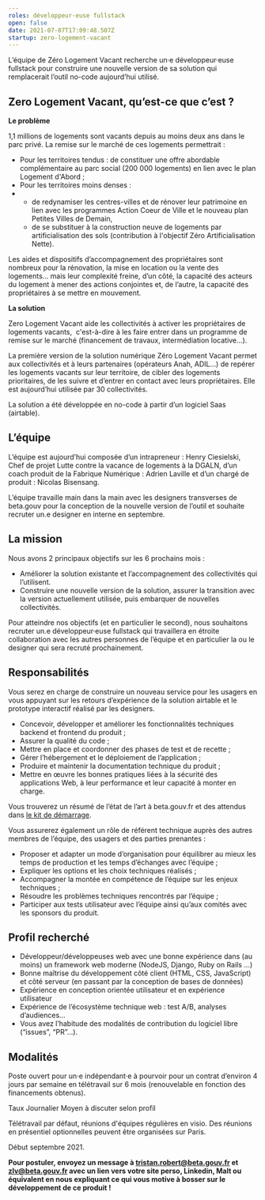 ```yaml
---
roles: développeur·euse fullstack
open: false
date: 2021-07-07T17:09:48.507Z
startup: zero-logement-vacant
---
```

L’équipe de Zéro Logement Vacant recherche un·e développeur·euse fullstack pour construire une nouvelle version de sa solution qui remplacerait l’outil no-code aujourd’hui utilisé. 

## Zero Logement Vacant, qu’est-ce que c’est ? 

**Le problème** 

1,1 millions de logements sont vacants depuis au moins deux ans dans le parc privé. La remise sur le marché de ces logements permettrait : 

* Pour les territoires tendus : de constituer une offre abordable complémentaire au parc social (200 000 logements) en lien avec le plan Logement d'Abord ;
* Pour les territoires moins denses : 
* * de redynamiser les centres-villes et de rénover leur patrimoine en lien avec les programmes Action Coeur de Ville et le nouveau plan Petites Villes de Demain, 
  * de se substituer à la construction neuve de logements par artificialisation des sols (contribution à l'objectif Zéro Artificialisation Nette). 

Les aides et dispositifs d’accompagnement des propriétaires sont nombreux pour la rénovation, la mise en location ou la vente des logements… mais leur complexité freine, d’un côté, la capacité des acteurs du logement à mener des actions conjointes et, de l’autre, la capacité des propriétaires à se mettre en mouvement. 

**La solution**

Zero Logement Vacant aide les collectivités à activer les propriétaires de logements vacants,  c'est-à-dire à les faire entrer dans un programme de remise sur le marché (financement de travaux, intermédiation locative…). 

La première version de la solution numérique Zéro Logement Vacant permet aux collectivités et à leurs partenaires (opérateurs Anah, ADIL…) de repérer les logements vacants sur leur territoire, de cibler des logements prioritaires, de les suivre et d’entrer en contact avec leurs propriétaires. Elle est aujourd’hui utilisée par 30 collectivités. 

La solution a été développée en no-code à partir d’un logiciel Saas (airtable). 



## L’équipe

L’équipe est aujourd’hui composée d’un intrapreneur : Henry Ciesielski, Chef de projet Lutte contre la vacance de logements à la DGALN, d’un coach produit de la Fabrique Numérique : Adrien Laville et d’un chargé de produit : Nicolas Bisensang. 

L’équipe travaille main dans la main avec les designers transverses de beta.gouv pour la conception de la nouvelle version de l’outil et souhaite recruter un.e designer en interne en septembre. 



## La mission 

Nous avons 2 principaux objectifs sur les 6 prochains mois : 

* Améliorer la solution existante et l’accompagnement des collectivités qui l’utilisent. 
* Construire une nouvelle version de la solution, assurer la transition avec la version actuellement utilisée, puis embarquer de nouvelles collectivités. 

Pour atteindre nos objectifs (et en particulier le second), nous souhaitons recruter un.e développeur·euse fullstack qui travaillera en étroite collaboration avec les autres personnes de l’équipe et en particulier la ou le designer qui sera recruté prochainement. 



## Responsabilités 

Vous serez en charge de construire un nouveau service pour les usagers en vous appuyant sur les retours d’expérience de la solution airtable et le prototype interactif réalisé par les designers. 

* Concevoir, développer et améliorer les fonctionnalités techniques backend et frontend du produit ;
* Assurer la qualité du code ;
* Mettre en place et coordonner des phases de test et de recette ;
* Gérer l’hébergement et le déploiement de l’application ;
* Produire et maintenir la documentation technique du produit ;
* Mettre en œuvre les bonnes pratiques liées à la sécurité des applications Web, à leur performance et leur capacité à monter en charge.

Vous trouverez un résumé de l’état de l’art à beta.gouv.fr et des attendus dans [le kit de démarrage](https://doc.incubateur.net/communaute/gerer-sa-startup-detat-ou-de-territoires-au-quotidien/la-vie-dune-se/construction/kit-de-demarrage).

Vous assurerez également un rôle de référent technique auprès des autres membres de l’équipe, des usagers et des parties prenantes : 

* Proposer et adapter un mode d’organisation pour équilibrer au mieux les temps de production et les temps d’échanges avec l’équipe ; 
* Expliquer les options et les choix techniques réalisés ; 
* Accompagner la montée en compétence de l’équipe sur les enjeux techniques ;
* Résoudre les problèmes techniques rencontrés par l’équipe ;
* Participer aux tests utilisateur avec l’équipe ainsi qu’aux comités avec les sponsors du produit. 



## Profil recherché 

* Développeur/développeuses web avec une bonne expérience dans (au moins) un framework web moderne (NodeJS, Django, Ruby on Rails …)
* Bonne maîtrise du développement côté client (HTML, CSS, JavaScript) et côté serveur (en passant par la conception de bases de données)
* Expérience en conception orientée utilisateur et en expérience utilisateur
* Expérience de l’écosystème technique web : test A/B, analyses d’audiences…
* Vous avez l’habitude des modalités de contribution du logiciel libre (“issues”, “PR”…).



## Modalités

Poste ouvert pour un·e indépendant·e à pourvoir pour un contrat d’environ 4 jours par semaine en télétravail sur 6 mois (renouvelable en fonction des financements obtenus).

Taux Journalier Moyen à discuter selon profil

Télétravail par défaut, réunions d'équipes régulières en visio. Des réunions en présentiel optionnelles peuvent être organisées sur Paris.

Début septembre 2021.

**Pour postuler, envoyez un message à [tristan.robert@beta.gouv.fr](mailto:tristan.robert@beta.gouv.fr) et [zlv@beta.gouv.fr](mailto:zlv@beta.gouv.fr) avec un lien vers votre site perso, Linkedin, Malt ou équivalent en nous expliquant ce qui vous motive à bosser sur le développement de ce produit !**